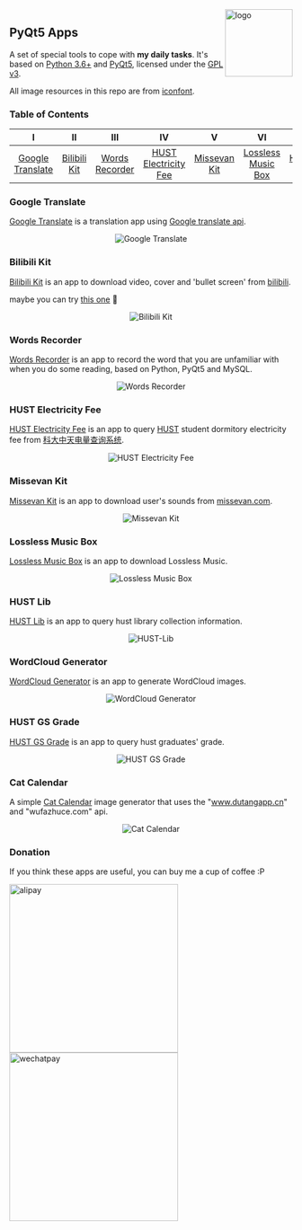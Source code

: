 <img src="images/icon.png" alt="logo" height="120" align="right" title="PyQt5 Apps" />

## PyQt5 Apps

A set of special tools to cope with **my daily tasks**. It's based on [Python 3.6+](https://www.python.org) and [PyQt5](https://riverbankcomputing.com/software/pyqt/download5), licensed under the [GPL v3](LICENSE).

All image resources in this repo are from [iconfont](http://www.iconfont.cn).

### Table of Contents
| Ⅰ | Ⅱ | Ⅲ | Ⅳ | Ⅴ | Ⅵ | Ⅶ | Ⅷ | Ⅸ|Ⅹ|
| :--------: | :---------: | :---------: | :---------: | :---------: | :---------:| :---------:| :---------:| :---------:|:---------:|
| [Google Translate](#google-translate) | [Bilibili Kit](#bilibili-kit)|[Words Recorder](#words-recorder) | [HUST Electricity Fee](#hust-electricity-fee) |[Missevan Kit](#missevan-kit)| [Lossless Music Box](#lossless-music-box)| [HUST Lib](#hust-lib)| [WordCloud Generator](#wordcloud-generator)|[HUST GS Grade](#hust-gs-grade) | [Cat Calendar](#cat-calendar)|

### Google Translate
[Google Translate](google-translate) is a translation app using [Google translate api](https://github.com/ssut/py-googletrans).

<div align="center">
    <img src="images/Google-Translate.png" alt="Google Translate" title="Google Translate" />
</div>

### Bilibili Kit

[Bilibili Kit](bilibili-kit) is an app to download video, cover and  'bullet screen' from [bilibili](https://www.bilibili.com/). 

maybe you can try [this one](https://github.com/LewisTian/bili-box) :flags:

<div align="center">
    <img src="images/Bilibili-Kit.png" alt="Bilibili Kit"  title="Bilibili Kit" />
</div>

### Words Recorder

[Words Recorder](words-recorder) is an app to record the word that you are unfamiliar with when you do some reading, based on Python, PyQt5 and MySQL. 

<div align="center">
    <img src="images/Words-Recorder.png" alt="Words Recorder"  title="Words Recorder" />
</div>

### HUST Electricity Fee

[HUST Electricity Fee](hust-electricity-fee) is an app to query [HUST](http://www.hust.edu.cn/) student dormitory electricity fee from [科大中天电量查询系统](http://202.114.18.218/Main.aspx). 

<div align="center">
    <img src="images/HUST-Electricity-Fee.png" alt="HUST Electricity Fee" title="HUST Electricity Fee" />
</div>

### Missevan Kit

[Missevan Kit](missevan-kit) is an app to download user's sounds from [missevan.com](http://www.missevan/). 

<div align="center">
    <img src="images/missevan-kit.png" alt="Missevan Kit"  title="Missevan Kit" />
</div>

### Lossless Music Box

[Lossless Music Box](lossless-music-box) is an app to download Lossless Music.
<div align="center">
    <img src="images/Lossless-Music-Box.gif" alt="Lossless Music Box" title="Lossless Music Box" />
</div>

### HUST Lib

[HUST Lib](hust-lib) is an app to query hust library collection information.
<div align="center">
    <img src="images/HUST-Lib.gif" alt="HUST-Lib" title="HUST-Lib" />
</div>

### WordCloud Generator

[WordCloud Generator](word-cloud-generator) is an app to generate WordCloud images.
<div align="center">
    <img src="images/word-cloud-generator.gif" alt="WordCloud Generator" title="WordCloud Generator" />
</div>

### HUST GS Grade

[HUST GS Grade](hust-gs-grade) is an app to query hust graduates' grade.
<div align="center">
    <img src="images/hust-gs-grade.png" alt="HUST GS Grade" title="HUST GS Grade" />
</div>

### Cat Calendar

A simple [Cat Calendar](cat-calendar) image generator that uses the "www.dutangapp.cn" and "wufazhuce.com" api.

<div align="center">
    <img src="images/cat-calendar.gif" alt="Cat Calendar" title="Cat Calendar" />
</div>

### Donation
If you think these apps are useful, you can buy me a cup of coffee :P
<div>
	<img src="images/alipay.png" alt="alipay" title="非常感谢请我喝一杯咖啡:D" width="300">
	<img src="images/wechatpay.png" alt="wechatpay" title="非常感谢请我喝一杯咖啡:D" width="300">
</div>
